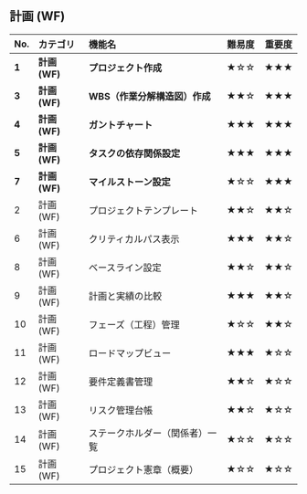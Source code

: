 ## 計画 (WF)

| No. | カテゴリ | 機能名 | 難易度 | 重要度 |
| :-- | :--- | :--- | :---: | :---: |
| **1** | **計画 (WF)** | **プロジェクト作成** | ★☆☆ | ★★★ |
| **3** | **計画 (WF)** | **WBS（作業分解構造図）作成** | ★★☆ | ★★★ |
| **4** | **計画 (WF)** | **ガントチャート** | ★★★ | ★★★ |
| **5** | **計画 (WF)** | **タスクの依存関係設定** | ★★★ | ★★★ |
| **7** | **計画 (WF)** | **マイルストーン設定** | ★☆☆ | ★★★ |
| 2 | 計画 (WF) | プロジェクトテンプレート | ★★☆ | ★★☆ |
| 6 | 計画 (WF) | クリティカルパス表示 | ★★★ | ★★☆ |
| 8 | 計画 (WF) | ベースライン設定 | ★★☆ | ★★☆ |
| 9 | 計画 (WF) | 計画と実績の比較 | ★★★ | ★★☆ |
| 10 | 計画 (WF) | フェーズ（工程）管理 | ★☆☆ | ★★☆ |
| 11 | 計画 (WF) | ロードマップビュー | ★★★ | ★☆☆ |
| 12 | 計画 (WF) | 要件定義書管理 | ★★☆ | ★☆☆ |
| 13 | 計画 (WF) | リスク管理台帳 | ★★☆ | ★☆☆ |
| 14 | 計画 (WF) | ステークホルダー（関係者）一覧 | ★☆☆ | ★☆☆ |
| 15 | 計画 (WF) | プロジェクト憲章（概要） | ★☆☆ | ★☆☆ |